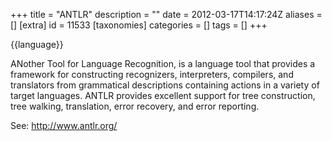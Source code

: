 +++
title = "ANTLR"
description = ""
date = 2012-03-17T14:17:24Z
aliases = []
[extra]
id = 11533
[taxonomies]
categories = []
tags = []
+++

{{language}}

ANother Tool for Language Recognition, is a language tool that provides a framework for constructing recognizers, interpreters, compilers, and translators from grammatical descriptions containing actions in a variety of target languages. ANTLR provides excellent support for tree construction, tree walking, translation, error recovery, and error reporting.

See: http://www.antlr.org/
